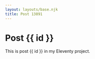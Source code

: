 ```yaml
---
layout: layouts/base.njk
title: Post 13891
---
```


# Post {{ id }}

This is post {{ id }} in my Eleventy project.

